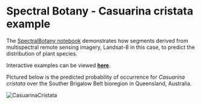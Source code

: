 # Spectral Botany - Casuarina cristata example

The [SpectralBotany notebook](https://github.com/t-hackwood/SpectralBotany/blob/main/notebooks/SpectralBotany.ipynb) demonstrates how segments
derived from multispectral remote sensing imagery, Landsat-8 in this case, to predict the distribution of plant species.

Interactive examples can be viewed [**here**](https://t-hackwood.github.io/SpectralBotany/).

Pictured below is the predicted probability of occurrence for *Casuarina cristata* over the Souther Brigalow Belt bioregion in Queensland, Australia.

![CasuarinaCristata](https://github.com/t-hackwood/SpectralBotany/blob/main/data/CasuarinaCristataPredicted.png)

